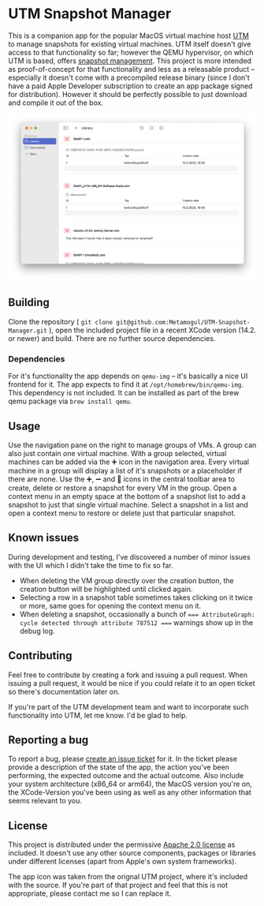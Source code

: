 # UTM Snapshot Manager

This is a companion app for the popular MacOS virtual machine host [UTM](https://github.com/utmapp/UTM) to manage snapshots for existing virtual machines. UTM itself doesn't give access to that functionality so far; however the QEMU hypervisor, on which UTM is based, offers [snapshot management](https://kashyapc.fedorapeople.org/virt/lc-2012/snapshots-handout.html). This project is more intended as proof-of-concept for that functionality and less as a releasable product – especially it doesn't come with a precompiled release binary (since I don't have a paid Apple Developer subscription to create an app package signed for distribution). However it should be perfectly possible to just download and compile it out of the box.

![UTM Snapshot Manager - Screenshot of the main window with navigation pane on the left and details view with VMs on the right](https://github.com/Metamogul/UTM-Snapshot-Manager/blob/main/Screenshot.png)

## Building ##

Clone the repository ( `git clone git@github.com:Metamogul/UTM-Snapshot-Manager.git` ), open the included project file in a recent XCode version (14.2. or newer) and build. There are no further source dependencies.

### Dependencies ###

For it's functionality the app depends on `qemu-img` – it's basically a nice UI frontend for it. The app expects to find it at `/opt/homebrew/bin/qemu-img`. This dependency is not included. It can be installed as part of the brew qemu package via `brew install qemu`.

## Usage ##

Use the navigation pane on the right to manage groups of VMs. A group can also just contain one virtual machine. With a group selected, virtual machines can be added via the ➕ icon in the navigation area. Every virtual machine in a group will display a list of it's snapshots or a placeholder if there are none. Use the ➕, ➖ and 🔄 icons in the central toolbar area to create, delete or restore a snapshot for every VM in the group. Open a context menu in an empty space at the bottom of a snapshot list to add a snapshot to just that single virtual machine. Select a snapshot in a list and open a context menu to restore or delete just that particular snapshot.

## Known issues ##

During development and testing, I've discovered a number of minor issues with the UI which I didn't take the time to fix so far.

- When deleting the VM group directly over the creation button, the creation button will be highlighted until clicked again.
- Selecting a row in a snapshot table sometimes takes clicking on it twice or more, same goes for opening the context menu on it.
- When deleting a snapshot, occasionally a bunch of `=== AttributeGraph: cycle detected through attribute 787512 ===` warnings show up in the debug log.

## Contributing ##

Feel free to contribute by creating a fork and issuing a pull request. When issuing a pull request, it would be nice if you could relate it to an open ticket so there's documentation later on.

If you're part of the UTM development team and want to incorporate such functionality into UTM, let me know. I'd be glad to help.

## Reporting a bug ##

To report a bug, please [create an issue ticket](https://github.com/Metamogul/UTM-Snapshot-Manager/issues) for it. In the ticket please provide a description of the state of the app, the action you've been performing, the expected outcome and the actual outcome. Also include your system architecture (x86_64 or arm64), the MacOS version you're on, the XCode-Version you've been using as well as any other information that seems relevant to you.

## License ##

This project is distributed under the permissive [Apache 2.0 license](https://github.com/Metamogul/UTM-Snapshot-Manager/blob/main/LICENSE) as included. It doesn't use any other source components, packages or libraries under different licenses (apart from Apple's own system frameworks).

The app icon was taken from the orignal UTM project, where it's included with the source. If you're part of that project and feel that this is not appropriate, please contact me so I can replace it.
